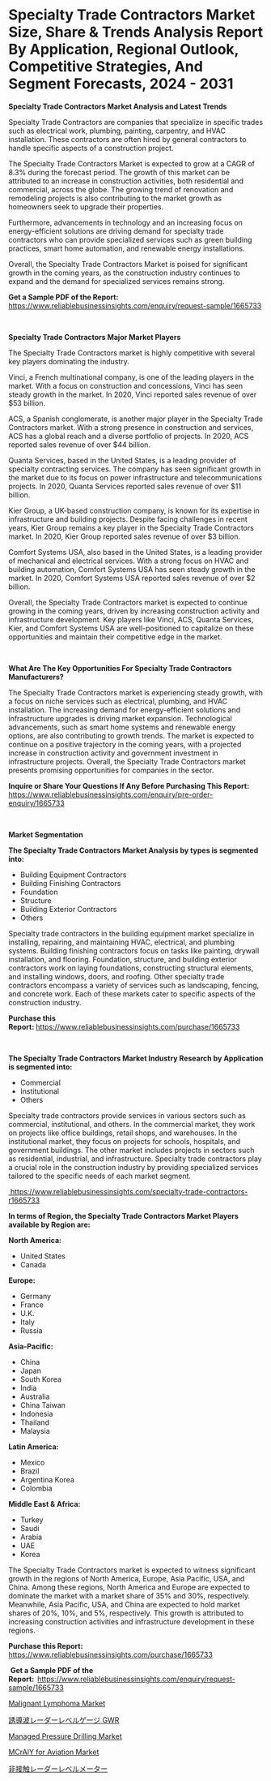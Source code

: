 <p><h1>Specialty Trade Contractors Market Size, Share & Trends Analysis Report By Application, Regional Outlook, Competitive Strategies, And Segment Forecasts, 2024 - 2031</h1></p><p><strong>Specialty Trade Contractors Market Analysis and Latest Trends</strong></p>
<p><p>Specialty Trade Contractors are companies that specialize in specific trades such as electrical work, plumbing, painting, carpentry, and HVAC installation. These contractors are often hired by general contractors to handle specific aspects of a construction project.</p><p>The Specialty Trade Contractors Market is expected to grow at a CAGR of 8.3% during the forecast period. The growth of this market can be attributed to an increase in construction activities, both residential and commercial, across the globe. The growing trend of renovation and remodeling projects is also contributing to the market growth as homeowners seek to upgrade their properties.</p><p>Furthermore, advancements in technology and an increasing focus on energy-efficient solutions are driving demand for specialty trade contractors who can provide specialized services such as green building practices, smart home automation, and renewable energy installations.</p><p>Overall, the Specialty Trade Contractors Market is poised for significant growth in the coming years, as the construction industry continues to expand and the demand for specialized services remains strong.</p></p>
<p><strong>Get a Sample PDF of the Report:&nbsp;</strong> <a href="https://www.reliablebusinessinsights.com/enquiry/request-sample/1665733">https://www.reliablebusinessinsights.com/enquiry/request-sample/1665733</a></p>
<p>&nbsp;</p>
<p><strong>Specialty Trade Contractors Major Market Players</strong></p>
<p><p>The Specialty Trade Contractors market is highly competitive with several key players dominating the industry. </p><p>Vinci, a French multinational company, is one of the leading players in the market. With a focus on construction and concessions, Vinci has seen steady growth in the market. In 2020, Vinci reported sales revenue of over $53 billion.</p><p>ACS, a Spanish conglomerate, is another major player in the Specialty Trade Contractors market. With a strong presence in construction and services, ACS has a global reach and a diverse portfolio of projects. In 2020, ACS reported sales revenue of over $44 billion.</p><p>Quanta Services, based in the United States, is a leading provider of specialty contracting services. The company has seen significant growth in the market due to its focus on power infrastructure and telecommunications projects. In 2020, Quanta Services reported sales revenue of over $11 billion.</p><p>Kier Group, a UK-based construction company, is known for its expertise in infrastructure and building projects. Despite facing challenges in recent years, Kier Group remains a key player in the Specialty Trade Contractors market. In 2020, Kier Group reported sales revenue of over $3 billion.</p><p>Comfort Systems USA, also based in the United States, is a leading provider of mechanical and electrical services. With a strong focus on HVAC and building automation, Comfort Systems USA has seen steady growth in the market. In 2020, Comfort Systems USA reported sales revenue of over $2 billion.</p><p>Overall, the Specialty Trade Contractors market is expected to continue growing in the coming years, driven by increasing construction activity and infrastructure development. Key players like Vinci, ACS, Quanta Services, Kier, and Comfort Systems USA are well-positioned to capitalize on these opportunities and maintain their competitive edge in the market.</p></p>
<p>&nbsp;</p>
<p><strong>What Are The Key Opportunities For Specialty Trade Contractors Manufacturers?</strong></p>
<p><p>The Specialty Trade Contractors market is experiencing steady growth, with a focus on niche services such as electrical, plumbing, and HVAC installation. The increasing demand for energy-efficient solutions and infrastructure upgrades is driving market expansion. Technological advancements, such as smart home systems and renewable energy options, are also contributing to growth trends. The market is expected to continue on a positive trajectory in the coming years, with a projected increase in construction activity and government investment in infrastructure projects. Overall, the Specialty Trade Contractors market presents promising opportunities for companies in the sector.</p></p>
<p><strong>Inquire or Share Your Questions If Any Before Purchasing This Report:</strong> <a href="https://www.reliablebusinessinsights.com/enquiry/pre-order-enquiry/1665733">https://www.reliablebusinessinsights.com/enquiry/pre-order-enquiry/1665733</a></p>
<p>&nbsp;</p>
<p><strong>Market Segmentation</strong></p>
<p><strong>The Specialty Trade Contractors Market Analysis by types is segmented into:</strong></p>
<p><ul><li>Building Equipment Contractors</li><li>Building Finishing Contractors</li><li>Foundation</li><li>Structure</li><li>Building Exterior Contractors</li><li>Others</li></ul></p>
<p><p>Specialty trade contractors in the building equipment market specialize in installing, repairing, and maintaining HVAC, electrical, and plumbing systems. Building finishing contractors focus on tasks like painting, drywall installation, and flooring. Foundation, structure, and building exterior contractors work on laying foundations, constructing structural elements, and installing windows, doors, and roofing. Other specialty trade contractors encompass a variety of services such as landscaping, fencing, and concrete work. Each of these markets cater to specific aspects of the construction industry.</p></p>
<p><strong>Purchase this Report:&nbsp;</strong><a href="https://www.reliablebusinessinsights.com/purchase/1665733">https://www.reliablebusinessinsights.com/purchase/1665733</a></p>
<p>&nbsp;</p>
<p><strong>The Specialty Trade Contractors Market Industry Research by Application is segmented into:</strong></p>
<p><ul><li>Commercial</li><li>Institutional</li><li>Others</li></ul></p>
<p><p>Specialty trade contractors provide services in various sectors such as commercial, institutional, and others. In the commercial market, they work on projects like office buildings, retail shops, and warehouses. In the institutional market, they focus on projects for schools, hospitals, and government buildings. The other market includes projects in sectors such as residential, industrial, and infrastructure. Specialty trade contractors play a crucial role in the construction industry by providing specialized services tailored to the specific needs of each market segment.</p></p>
<p><a href="https://www.reliablebusinessinsights.com/specialty-trade-contractors-r1665733">&nbsp;https://www.reliablebusinessinsights.com/specialty-trade-contractors-r1665733</a></p>
<p><strong>In terms of Region, the Specialty Trade Contractors Market Players available by Region are:</strong></p>
<p>
    <p> <strong> North America: </strong>
        <ul>
            <li>United States</li>
            <li>Canada</li>
        </ul>
        </p> 
    <p> <strong> Europe: </strong>
        <ul>
            <li>Germany</li>
            <li>France</li>
            <li>U.K.</li>
            <li>Italy</li>
            <li>Russia</li>
        </ul>
        </p> 
    <p> <strong> Asia-Pacific: </strong>
        <ul>
            <li>China</li>
            <li>Japan</li>
            <li>South Korea</li>
            <li>India</li>
            <li>Australia</li>
            <li>China Taiwan</li>
            <li>Indonesia</li>
            <li>Thailand</li>
            <li>Malaysia</li>
        </ul>
        </p> 
    <p> <strong> Latin America: </strong>
        <ul>
            <li>Mexico</li>
            <li>Brazil</li>
            <li>Argentina Korea</li>
            <li>Colombia</li>
        </ul>
        </p> 
    <p> <strong> Middle East & Africa: </strong>
        <ul>
            <li>Turkey</li>
            <li>Saudi</li>
            <li>Arabia</li>
            <li>UAE</li>
            <li>Korea</li>
        </ul>
    </p>
    </p>
<p><p>The Specialty Trade Contractors market is expected to witness significant growth in the regions of North America, Europe, Asia Pacific, USA, and China. Among these regions, North America and Europe are expected to dominate the market with a market share of 35% and 30%, respectively. Meanwhile, Asia Pacific, USA, and China are expected to hold market shares of 20%, 10%, and 5%, respectively. This growth is attributed to increasing construction activities and infrastructure development in these regions.</p></p>
<p><strong>Purchase this Report: </strong><a href="https://www.reliablebusinessinsights.com/purchase/1665733">https://www.reliablebusinessinsights.com/purchase/1665733</a></p>
<p>&nbsp;<strong>Get a Sample PDF of the Report:&nbsp;&nbsp;</strong><a href="https://www.reliablebusinessinsights.com/enquiry/request-sample/1665733">https://www.reliablebusinessinsights.com/enquiry/request-sample/1665733</a></p>
<p><strong></strong></p>
<p><p><a href="https://github.com/sajonf007/Market-Research-Report-List-1/blob/main/malignant-lymphoma-market.md">Malignant Lymphoma Market</a></p><p><a href="https://github.com/charm854/Market-Research-Report-List-2/blob/main/9619997179820.md">誘導波レーダーレベルゲージ GWR</a></p><p><a href="https://github.com/ernidarwin455/Market-Research-Report-List-1/blob/main/managed-pressure-drilling-market.md">Managed Pressure Drilling Market</a></p><p><a href="https://www.linkedin.com/pulse/mcraly-aviation-market-share-amp-analysis-growth-trends-gwl7e">MCrAlY for Aviation Market</a></p><p><a href="https://github.com/MacyOrn/Market-Research-Report-List-1/blob/main/1209825179821.md">非接触レーダーレベルメーター</a></p></p>